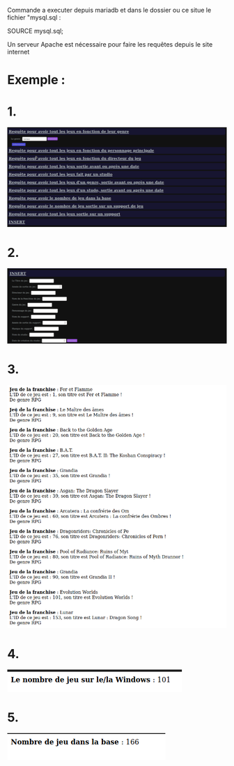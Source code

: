 Commande a executer depuis mariadb et dans le dossier ou ce situe le fichier "mysql.sql :

SOURCE mysql.sql;


Un serveur Apache est nécessaire pour faire les requêtes depuis le site internet


# Exemple :

# 1.
![ScreenShot](/Screenshot/Screenshot_20201105_181117.png?raw=true "Exemple")

# 2.
![ScreenShot](/Screenshot/Screenshot_20201105_181154.png?raw=true "Exemple")

# 3.
![ScreenShot](/Screenshot/Screenshot_20201105_182322.png?raw=true "Exemple de d'utilisation")

# 4.
![ScreenShot](/Screenshot/Screenshot_20201105_182452.png?raw=true "Exemple de d'utilisation")

# 5.
![ScreenShot](/Screenshot/Screenshot_20201105_182511.png?raw=true "Exemple de d'utilisation")
